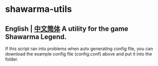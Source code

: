# shawarma-utils
English | [中文简体]()
A utility for the game Shawarma Legend.
--------------------------------------
If this script ran into problems when auto generating config file, you can download the example config file (config.conf) above and put it into the folder.
